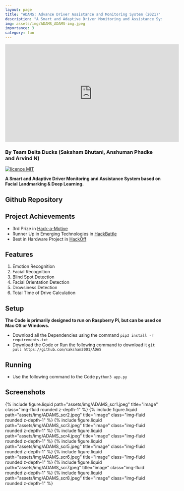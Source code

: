 ```yaml
---
layout: page
title: "ADAMS: Advance Driver Assistance and Monitoring System (2021)"
description: "A Smart and Adaptive Driver Monitoring and Assistance System"
img: assets/img/ADAMS_ADAMS-img.jpeg
importance: 3
category: fun
---
```


<iframe width="560" height="315" src="https://www.youtube.com/embed/GD053njx0fU" title="YouTube video player" frameborder="0" allow="accelerometer; autoplay; clipboard-write; encrypted-media; gyroscope; picture-in-picture" allowfullscreen></iframe>

### By Team Delta Ducks (Saksham Bhutani, Anshuman Phadke and Arvind N)
[![licence MIT](https://img.shields.io/github/license/saksham2001/TouchFree-v2)](https://github.com/saksham2001/TouchFree-v2/blob/master/LICENSE) 

<b> A Smart and Adaptive Driver Monitoring and Assistance System based on Facial Landmarking & Deep Learning.</b>

## Github Repository
<div class="github-card" data-github="saksham2001/ADAS" data-width="400" data-height="" data-theme="medium"></div>
<script src="//cdn.jsdelivr.net/github-cards/latest/widget.js"></script>

## Project Achievements
* 3rd Prize in [Hack-a-Motive](https://vit.ac.in/hackamotiVE/)
* Runner Up in Emerging Technologies in [HackBattle](https://hackbattle.ieeecsvit.com/)
* Best in Hardware Project in [HackOff](https://www.hackoff.tech/)

## Features

1. Emotion Recognition
2. Facial Recognition
3. Blind Spot Detection
4. Facial Orientation Detection
5. Drowsiness Detection
6. Total Time of Drive Calculation

## Setup

<b> The Code is primarily designed to run on Raspberry Pi, but can be used on Mac OS or Windows. </b>

* Download all the Dependencies using the command `pip3 install -r requirements.txt`
* Download the Code or Run the following command to download it `git pull https://github.com/saksham2001/ADAS`

## Running

* Use the following command to the Code `python3 app.py`

## Screenshots

{% include figure.liquid path="assets/img/ADAMS_scr1.jpeg" title="image" class="img-fluid rounded z-depth-1" %}
{% include figure.liquid path="assets/img/ADAMS_scr2.jpeg" title="image" class="img-fluid rounded z-depth-1" %}
{% include figure.liquid path="assets/img/ADAMS_scr3.jpeg" title="image" class="img-fluid rounded z-depth-1" %}
{% include figure.liquid path="assets/img/ADAMS_scr4.jpeg" title="image" class="img-fluid rounded z-depth-1" %}
{% include figure.liquid path="assets/img/ADAMS_scr5.jpeg" title="image" class="img-fluid rounded z-depth-1" %}
{% include figure.liquid path="assets/img/ADAMS_scr6.jpeg" title="image" class="img-fluid rounded z-depth-1" %}
{% include figure.liquid path="assets/img/ADAMS_scr7.jpeg" title="image" class="img-fluid rounded z-depth-1" %}
{% include figure.liquid path="assets/img/ADAMS_scr8.jpeg" title="image" class="img-fluid rounded z-depth-1" %}